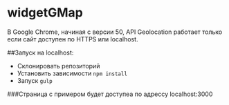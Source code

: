 # widgetGMap

В Google Chrome, начиная с версии 50, API Geolocation работает только если сайт доступен по HTTPS или localhost.

##Запуск на localhost:

* Склонировать репозиторий 
* Установить зависимости `npm install`
* Запуск `gulp`

###Страница с примером будет доступеа по адрессу localhost:3000
